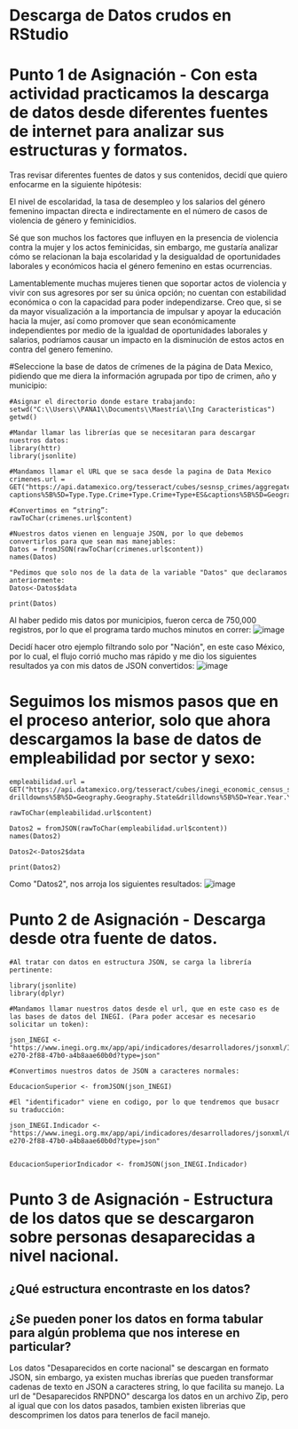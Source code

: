 # Descarga de Datos crudos en RStudio
# Punto 1 de Asignación - Con esta actividad practicamos la descarga de datos desde diferentes fuentes de internet para analizar sus estructuras y formatos.

Tras revisar diferentes fuentes de datos y sus contenidos, decidí que quiero enfocarme en la siguiente hipótesis:

El nivel de escolaridad, la tasa de desempleo y los salarios del género femenino impactan directa e indirectamente en el número de casos de violencia de género y feminicidios. 

Sé que son muchos los factores que influyen en la presencia de violencia contra la mujer y los actos feminicidas, sin embargo, me gustaría analizar cómo se relacionan la baja escolaridad y la desigualdad de oportunidades laborales y económicos hacia el género femenino en estas ocurrencias. 

Lamentablemente muchas mujeres tienen que soportar actos de violencia y vivir con sus agresores por ser su única opción; no cuentan con estabilidad económica o con la capacidad para poder independizarse. Creo que, si se da mayor visualización a la importancia de impulsar y apoyar la educación hacia la mujer, así como promover que sean económicamente independientes por medio de la igualdad de oportunidades laborales y salarios, podríamos causar un impacto en la disminución de estos actos en contra del genero femenino. 

#Seleccione la base de datos de crímenes de la página de Data Mexico, pidiendo que me diera la información agrupada por tipo de crimen, año y municipio:
```{r}
#Asignar el directorio donde estare trabajando:
setwd("C:\\Users\\PANA1\\Documents\\Maestría\\Ing Caracteristicas")
getwd()
```

```{r}
#Mandar llamar las librerías que se necesitaran para descargar nuestros datos:
library(httr)
library(jsonlite)

```

```{r}
#Mandamos llamar el URL que se saca desde la pagina de Data Mexico 
crimenes.url = GET("https://api.datamexico.org/tesseract/cubes/sesnsp_crimes/aggregate.jsonrecords?captions%5B%5D=Type.Type.Crime+Type.Crime+Type+ES&captions%5B%5D=Geography.Geography.Municipality.Municipality+ES&drilldowns%5B%5D=Type.Type.Crime+Type&drilldowns%5B%5D=Date.Date.Year&drilldowns%5B%5D=Geography.Geography.Municipality&measures%5B%5D=Value&parents=false&sparse=false")

#Convertimos en “string”:
rawToChar(crimenes.url$content)

#Nuestros datos vienen en lenguaje JSON, por lo que debemos convertirlos para que sean mas manejables:
Datos = fromJSON(rawToChar(crimenes.url$content))
names(Datos)

"Pedimos que solo nos de la data de la variable "Datos" que declaramos anteriormente:
Datos<-Datos$data

print(Datos)
```


Al haber pedido mis datos por municipios, fueron cerca de 750,000 registros, por lo que el programa tardo muchos minutos en correr:
![image](https://user-images.githubusercontent.com/111605081/186813470-7d851a5b-6173-4b29-b85f-d836ddc33438.png)

Decidí hacer otro ejemplo filtrando solo por "Nación", en este caso México, por lo cual, el flujo corrió mucho mas rápido y me dio los siguientes resultados ya con mis datos de JSON convertidos:
![image](https://user-images.githubusercontent.com/111605081/186818203-da8dfb74-73e3-4b5a-91c9-4cb5f904d53d.png)


# Seguimos los mismos pasos que en el proceso anterior, solo que ahora descargamos la base de datos de empleabilidad por sector y sexo:

```{r}
empleabilidad.url = GET("https://api.datamexico.org/tesseract/cubes/inegi_economic_census_sex/aggregate.jsonrecords?drilldowns%5B%5D=Geography.Geography.State&drilldowns%5B%5D=Year.Year.Year&drilldowns%5B%5D=Sex.Sex.Sex&drilldowns%5B%5D=Industry.Industry.Sector&measures%5B%5D=Employed+workers&parents=false&sparse=false")

rawToChar(empleabilidad.url$content)

Datos2 = fromJSON(rawToChar(empleabilidad.url$content))
names(Datos2)

Datos2<-Datos2$data

print(Datos2)
```
Como "Datos2", nos arroja los siguientes resultados:
![image](https://user-images.githubusercontent.com/111605081/186915288-d19246d0-0051-46d1-a3f1-acde559c2b4a.png)


# Punto 2 de Asignación - Descarga desde otra fuente de datos.
```{r}
#Al tratar con datos en estructura JSON, se carga la librería pertinente:

library(jsonlite)
library(dplyr)

#Mandamos llamar nuestros datos desde el url, que en este caso es de las bases de datos del INEGI. (Para poder accesar es necesario solicitar un token):

json_INEGI <- "https://www.inegi.org.mx/app/api/indicadores/desarrolladores/jsonxml/INDICATOR/6200027788/es/07000026/true/BISE/2.0/8fbac81c-e270-2f88-47b0-a4b8aae60b0d?type=json"

#Convertimos nuestros datos de JSON a caracteres normales:

EducacionSuperior <- fromJSON(json_INEGI)

#El "identificador" viene en codigo, por lo que tendremos que busacr su traducción:

json_INEGI.Indicador <- "https://www.inegi.org.mx/app/api/indicadores/desarrolladores/jsonxml/CL_INDICATOR/6200027788/es/BISE/2.0/8fbac81c-e270-2f88-47b0-a4b8aae60b0d?type=json"


EducacionSuperiorIndicador <- fromJSON(json_INEGI.Indicador)
```

# Punto 3 de Asignación - Estructura de los datos que se descargaron sobre personas desaparecidas a nivel nacional.
## ¿Qué estructura encontraste en los datos?
## ¿Se pueden poner los datos en forma tabular para algún problema que nos interese en particular?
Los datos "Desaparecidos en corte nacional" se descargan en formato JSON, sin embargo, ya existen muchas ibrerías que pueden transformar cadenas de texto en JSON a caracteres string, lo que facilita su manejo.
La url de "Desaparecidos RNPDNO" descarga los datos en un archivo Zip, pero al igual que con los datos pasados, tambien existen librerias que descomprimen los datos para tenerlos de facil manejo. 
